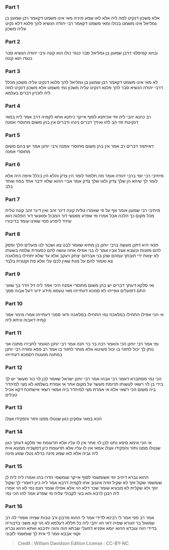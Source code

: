 
### Part 1
אלא משכון דנקיט למה ליה אלא לאו שמע מיניה מאי אינו משמט דקאמר רבן שמעון בן גמליאל אינו משמט בכולו ומאי משמט דקאמר רבי יהודה הנשיא להך פלגא דלא נקיט עליה משכון

### Part 2
ובהא קמיפלגי דרבן שמעון בן גמליאל סבר כנגד כולו הוא קונה ורבי יהודה הנשיא סבר כנגדו הוא קונה

### Part 3
לא מאי אינו משמט דקאמר רבן שמעון בן גמליאל להך פלגא דנקיט עליה משכון מכלל דרבי יהודה הנשיא סבר להך פלגא דנקיט עליה משכון נמי משמט אלא משכון דנקיט למה ליה לזכרון דברים בעלמא

### Part 4
רב כהנא יהבי ליה זוזי אכיתנא לסוף אייקר כיתנא אתא לקמיה דרב אמר ליה במאי דנקיטת זוזי הב להו ואידך דברים נינהו ודברים אין בהן משום מחוסרי אמנה

### Part 5
דאיתמר דברים רב אמר אין בהן משום מחוסרי אמנה ורבי יוחנן אמר יש בהם משום מחוסרי אמנה

### Part 6
מיתיבי רבי יוסי ברבי יהודה אומר מה תלמוד לומר הין צדק והלא הין בכלל איפה היה אלא לומר לך שיהא הן שלך צדק ולאו שלך צדק אמר אביי ההוא שלא ידבר אחד בפה ואחד בלב

### Part 7
מיתיבי רבי שמעון אומר אף על פי שאמרו טלית קונה דינר זהב ואין דינר זהב קונה טלית מכל מקום כך הלכה אבל אמרו מי שפרע מאנשי דור המבול ומאנשי דור הפלגה הוא עתיד ליפרע ממי שאינו עומד בדיבורו

### Part 8
תנאי היא דתנן מעשה ברבי יוחנן בן מתיא שאמר לבנו צא ושכור לנו פועלים הלך ופסק להם מזונות וכשבא אצל אביו אמר לו בני אפילו אתה עושה להם כסעודת שלמה בשעתו לא יצאת ידי חובתך עמהם שהן בני אברהם יצחק ויעקב אלא עד שלא יתחילו במלאכה צא ואמור להם על מנת שאין לכם עלי אלא פת וקטנית בלבד

### Part 9
ואי סלקא דעתך דברים יש בהן משום מחוסרי אמנה היכי אמר ליה זיל הדר בך שאני התם דפועלים גופייהו לא סמכא דעתייהו מאי טעמא מידע ידעי דעל אבוה סמך

### Part 10
אי הכי אפילו התחילו במלאכה נמי התחילו במלאכה ודאי סמכי דעתייהו אמרו מימר אמר קמיה דאבוה וניחא ליה

### Part 11
ומי אמר רבי יוחנן הכי והאמר רבה בר בר חנה אמר רבי יוחנן האומר לחבירו מתנה אני נותן לך יכול לחזור בו יכול פשיטא אלא מותר לחזור בו אמר רב פפא ומודה רבי יוחנן במתנה מועטת דסמכא דעתייהו

### Part 12
הכי נמי מסתברא דאמר רבי אבהו אמר רבי יוחנן ישראל שאמר לבן לוי כור מעשר יש לך בידי בן לוי רשאי לעשותו תרומת מעשר על מקום אחר אי אמרת בשלמא לא מצי למיהדר ביה משום הכי רשאי אלא אי אמרת מצי למיהדר ביה אמאי רשאי אישתכח דקא אכיל טבלים

### Part 13
הכא במאי עסקינן כגון שנטלו ממנו וחזר והפקידו אצלו

### Part 14
אי הכי אימא סיפא נתנו לבן לוי אחר אין לו עליו אלא תרעומת ואי סלקא דעתך כגון שנטלו ממנו וחזר והפקידו אצלו אמאי אין לו עליו אלא תרעומת כיון דמשכיה ממונא אית ליה גביה אלא לאו שמע מינה בדלא נטלו שמע מינה

### Part 15
ההוא גברא דיהיב זוזי אשומשמי לסוף אייקר שומשמי הדרו בהו ואמרו ליה לית לן שומשמי שקול זוזך לא שקיל זוזיה איגנוב אתו לקמיה דרבא אמר ליה כיון דאמרי לך שקול זוזך ולא שקלית לא מבעיא שומר שכר דלא הוי אלא אפילו שומר חנם נמי לא הוי אמרו ליה רבנן לרבא והא בעי לקבולי עליה מי שפרע אמר להו הכי נמי

### Part 16
אמר רב פפי אמר לי רבינא לדידי אמר לי ההוא מרבנן ורב טבות שמיה ואמרי לה רב שמואל בר זוטרא שמיה דאי הוו יהבי ליה כל חללא דעלמא לא הוי קא משני בדבוריה בדידי הוה עובדא ההוא יומא אפניא דמעלי שבתא הוה והוה יתיבנא ואתא ההוא גברא וקאי אבבא אמר לי אית לך שומשמי לזבוני

>Credit : William Davidson Edition
>License : CC-BY-NC